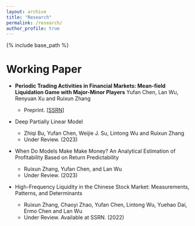 ```yaml
---
layout: archive
title: "Research"
permalink: /research/
author_profile: true
---
```


{% include base_path %}

Working Paper
==========================
* **Periodic Trading Activities in Financial Markets: Mean-field Liquidation Game with
Major-Minor Players**
Yufan Chen, Lan Wu, Renyuan Xu and Ruixun Zhang
  * Preprint. [[SSRN](https://papers.ssrn.com/sol3/papers.cfm?abstract_id=4929201)]

* Deep Partially Linear Model
  * Zhiqi Bu, Yufan Chen, Weijie J. Su, Lintong Wu and Ruixun Zhang
  * Under Review. (2023)

* When Do Models Make Make Money? An Analytical Estimation of Profitability Based
on Return Predictability
  * Ruixun Zhang, Yufan Chen, and Lan Wu
  * Under Review. (2023)

* High-Frequency Liquidity in the Chinese Stock Market: Measurements, Patterns, and
Determinants
  * Ruixun Zhang, Chaoyi Zhao, Yufan Chen, Lintong Wu, Yuehao Dai, Ermo Chen and Lan Wu
  * Under Review. Available at SSRN. (2022)
